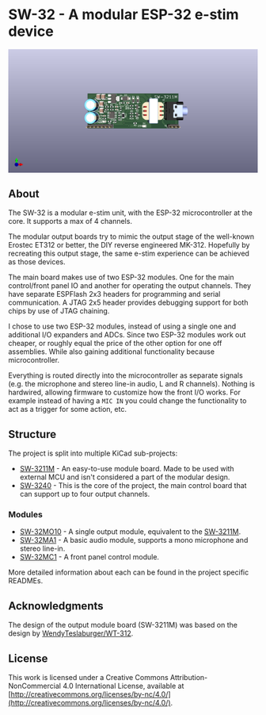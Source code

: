 # SW-32 - A modular ESP-32 e-stim device
<img align="center" src="doc/SW-3211M.png"/>

## About
The SW-32 is a modular e-stim unit, with the ESP-32 microcontroller at the core. It supports a max of 4 channels.

The modular output boards try to mimic the output stage of the well-known Erostec ET312 or better, the DIY reverse engineered MK-312. 
Hopefully by recreating this output stage, the same e-stim experience can be achieved as those devices.

The main board makes use of two ESP-32 modules. One for the main control/front panel IO and another for operating the output channels. 
They have separate ESPFlash 2x3 headers for programming and serial communication. A JTAG 2x5 header provides debugging support for both chips by use of JTAG chaining.

I chose to use two ESP-32 modules, instead of using a single one and additional I/O expanders and ADCs. 
Since two ESP-32 modules work out cheaper, or roughly equal the price of the other option for one off assemblies. While also gaining additional functionality because microcontroller. 

Everything is routed directly into the microcontroller as separate signals (e.g. the microphone and stereo line-in audio, L and R channels). Nothing is hardwired, allowing firmware to customize how the front I/O works.
For example instead of having a `MIC IN` you could change the functionality to act as a trigger for some action, etc.

## Structure
The project is split into multiple KiCad sub-projects:
- [SW-3211M](/hardware/pcb/SW-3211M) - An easy-to-use module board. Made to be used with external MCU and isn't considered a part of the modular design.
- [SW-3240](/hardware/pcb/SW-3240) - This is the core of the project, the main control board that can support up to four output channels.

### Modules
- [SW-32MO10](/hardware/pcb/modules/output/SW-32MO10) - A single output module, equivalent to the [SW-3211M](/hardware/pcb/SW-3211M).
- [SW-32MA1](/hardware/pcb/modules/audio/SW-32MA1) - A basic audio module, supports a mono microphone and stereo line-in.
- [SW-32MC1](/hardware/pcb/modules/control/SW-32MC1) - A front panel control module.

More detailed information about each can be found in the project specific READMEs.

## Acknowledgments
The design of the output module board (SW-3211M) was based on the design by [WendyTeslaburger/WT-312](https://github.com/WendyTeslaburger/WT-312).

## License
This work is licensed under a Creative Commons Attribution-NonCommercial 4.0 International License, available at
[http://creativecommons.org/licenses/by-nc/4.0/](http://creativecommons.org/licenses/by-nc/4.0/).
